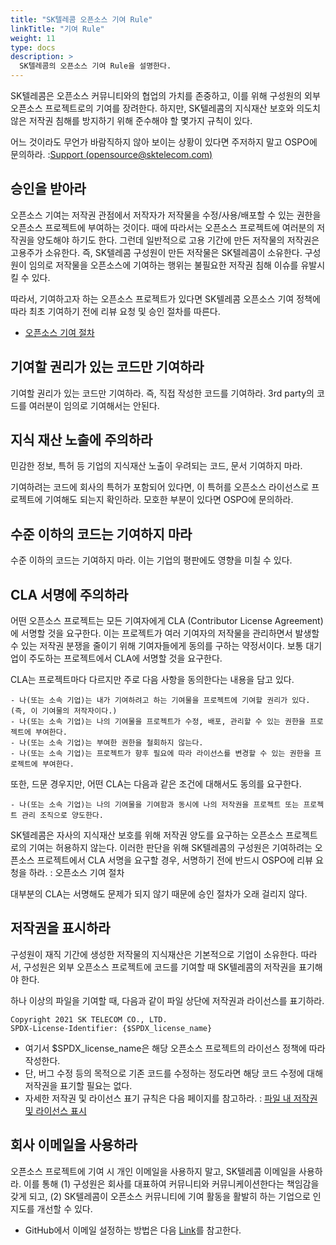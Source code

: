 ```yaml
---
title: "SK텔레콤 오픈소스 기여 Rule"
linkTitle: "기여 Rule"
weight: 11
type: docs
description: >
  SK텔레콤의 오픈소스 기여 Rule을 설명한다. 
---
```

SK텔레콤은 오픈소스 커뮤니티와의 협업의 가치를 존중하고, 이를 위해 구성원의 외부 오픈소스 프로젝트로의 기여를 장려한다. 하지만, SK텔레콤의 지식재산 보호와 의도치 않은 저작권 침해를 방지하기 위해 준수해야 할 몇가지 규칙이 있다. 

어느 것이라도 무언가 바람직하지 않아 보이는 상황이 있다면 주저하지 말고 OSPO에 문의하라. :[Support (opensource@sktelecom.com)](https://link-removed/)

## 승인을 받아라
오픈소스 기여는 저작권 관점에서 저작자가 저작물을 수정/사용/배포할 수 있는 권한을 오픈소스 프로젝트에 부여하는 것이다. 때에 따라서는 오픈소스 프로젝트에 여러분의 저작권을 양도해야 하기도 한다. 그런데 일반적으로 고용 기간에 만든 저작물의 저작권은 고용주가 소유한다. 즉, SK텔레콤 구성원이 만든 저작물은 SK텔레콤이 소유한다. 구성원이 임의로 저작물을 오픈소스에 기여하는 행위는 불필요한 저작권 침해 이슈를 유발시킬 수 있다. 

따라서, 기여하고자 하는 오픈소스 프로젝트가 있다면 SK텔레콤 오픈소스 기여 정책에 따라 최초 기여하기 전에 리뷰 요청 및 승인 절차를 따른다.

* [오픈소스 기여 절차](#오픈소스-기여-절차)

## 기여할 권리가 있는 코드만 기여하라
기여할 권리가 있는 코드만 기여하라. 즉, 직접 작성한 코드를 기여하라. 3rd party의 코드를 여러분이 임의로 기여해서는 안된다. 

## 지식 재산 노출에 주의하라
민감한 정보, 특허 등 기업의 지식재산 노출이 우려되는 코드, 문서 기여하지 마라. 

기여하려는 코드에 회사의 특허가 포함되어 있다면, 이 특허를 오픈소스 라이선스로 프로젝트에 기여해도 되는지 확인하라. 모호한 부분이 있다면 OSPO에 문의하라. 

## 수준 이하의 코드는 기여하지 마라
수준 이하의 코드는 기여하지 마라. 이는 기업의 평판에도 영향을 미칠 수 있다.

## CLA 서명에 주의하라
어떤 오픈소스 프로젝트는 모든 기여자에게 CLA (Contributor License Agreement)에 서명할 것을 요구한다. 이는 프로젝트가 여러 기여자의 저작물을 관리하면서 발생할 수 있는 저작권 분쟁을 줄이기 위해 기여자들에게 동의를 구하는 약정서이다. 보통 대기업이 주도하는 프로젝트에서 CLA에 서명할 것을 요구한다.

CLA는 프로젝트마다 다르지만 주로 다음 사항을 동의한다는 내용을 담고 있다.

~~~
- 나(또는 소속 기업)는 내가 기여하려고 하는 기여물을 프로젝트에 기여할 권리가 있다. (즉, 이 기여물의 저작자이다.)
- 나(또는 소속 기업)는 나의 기여물을 프로젝트가 수정, 배포, 관리할 수 있는 권한을 프로젝트에 부여한다.
- 나(또는 소속 기업)는 부여한 권한을 철회하지 않는다.
- 나(또는 소속 기업)는 프로젝트가 향후 필요에 따라 라이선스를 변경할 수 있는 권한을 프로젝트에 부여한다.
~~~

또한, 드문 경우지만, 어떤 CLA는 다음과 같은 조건에 대해서도 동의를 요구한다.

~~~
- 나(또는 소속 기업)는 나의 기여물을 기여함과 동시에 나의 저작권을 프로젝트 또는 프로젝트 관리 조직으로 양도한다.
~~~

SK텔레콤은 자사의 지식재산 보호를 위해 저작권 양도를 요구하는 오픈소스 프로젝트로의 기여는 허용하지 않는다. 이러한 판단을 위해 SK텔레콤의 구성원은 기여하려는 오픈소스 프로젝트에서 CLA 서명을 요구할 경우, 서명하기 전에 반드시 OSPO에 리뷰 요청을 하라. : 오픈소스 기여 절차

대부분의 CLA는 서명해도 문제가 되지 않기 때문에 승인 절차가 오래 걸리지 않다. 

## 저작권을 표시하라
구성원이 재직 기간에 생성한 저작물의 지식재산은 기본적으로 기업이 소유한다. 따라서, 구성원은 외부 오픈소스 프로젝트에 코드를 기여할 때 SK텔레콤의 저작권을 표기해야 한다.

하나 이상의 파일을 기여할 때, 다음과 같이 파일 상단에 저작권과 라이선스를 표기하라. 

~~~
Copyright 2021 SK TELECOM CO., LTD.
SPDX-License-Identifier: {$SPDX_license_name}
~~~

* 여기서 $SPDX_license_name은 해당 오픈소스 프로젝트의 라이선스 정책에 따라 작성한다.
* 단, 버그 수정 등의 목적으로 기존 코드를 수정하는 정도라면 해당 코드 수정에 대해 저작권을 표기할 필요는 없다. 
* 자세한 저작권 및 라이선스 표기 규칙은 다음 페이지를 참고하라. : [파일 내 저작권 및 라이선스 표시](/guide/release/process/copyright)

## 회사 이메일을 사용하라
오픈소스 프로젝트에 기여 시 개인 이메일을 사용하지 말고, SK텔레콤 이메일을 사용하라. 이를 통해 (1) 구성원은 회사를 대표하여 커뮤니티와 커뮤니케이션한다는 책임감을 갖게 되고, (2) SK텔레콤이 오픈소스 커뮤니티에 기여 활동을 활발히 하는 기업으로 인지도를 개선할 수 있다.

* GitHub에서 이메일 설정하는 방법은 다음 [Link](https://docs.github.com/en/github/setting-up-and-managing-your-github-user-account/setting-your-commit-email-address)를 참고한다.